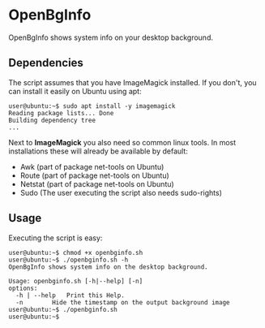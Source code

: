 # OpenBgInfo
OpenBgInfo shows system info on your desktop background.

## Dependencies
The script assumes that you have ImageMagick installed.
If you don't, you can install it easily on Ubuntu using apt:
```console
user@ubuntu:~$ sudo apt install -y imagemagick
Reading package lists... Done
Building dependency tree
...
```
Next to **ImageMagick** you also need so common linux tools. In most 
installations these will already be available by default:
- Awk (part of package net-tools on Ubuntu)
- Route (part of package net-tools on Ubuntu)
- Netstat (part of package net-tools on Ubuntu)
- Sudo (The user executing the script also needs sudo-rights)

## Usage
Executing the script is easy:
```console
user@ubuntu:~$ chmod +x openbginfo.sh
user@ubuntu:~$ ./openbginfo.sh -h
OpenBgInfo shows system info on the desktop background.

Usage: openbginfo.sh [-h|--help] [-n]
options:
  -h | --help	Print this Help.
  -n		Hide the timestamp on the output background image
user@ubuntu:~$ ./openbginfo.sh
user@ubuntu:~$ 
```
